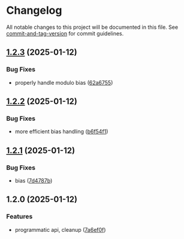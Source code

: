 # Changelog

All notable changes to this project will be documented in this file. See [commit-and-tag-version](https://github.com/absolute-version/commit-and-tag-version) for commit guidelines.

## [1.2.3](https://github.com/Liquid-JS/random-codes/compare/v1.2.2...v1.2.3) (2025-01-12)


### Bug Fixes

* properly handle modulo bias ([62a6755](https://github.com/Liquid-JS/random-codes/commit/62a675529fccad9aa2d0bb8c75c6a218dde3753c))

## [1.2.2](https://github.com/Liquid-JS/random-codes/compare/v1.2.1...v1.2.2) (2025-01-12)


### Bug Fixes

* more efficient bias handling ([b6f54f1](https://github.com/Liquid-JS/random-codes/commit/b6f54f1d325bc994f2a8eaf27d85d1ca88e56060))

## [1.2.1](https://github.com/Liquid-JS/random-codes/compare/v1.2.0...v1.2.1) (2025-01-12)


### Bug Fixes

* bias ([7d4787b](https://github.com/Liquid-JS/random-codes/commit/7d4787b7393bb6f91c97576dc6ab3092c57cbde0))

## 1.2.0 (2025-01-12)


### Features

* programmatic api, cleanup ([7a6ef0f](https://github.com/Liquid-JS/random-codes/commit/7a6ef0f1b9e530ec0d91d7400e8bee9da73c11bd))
